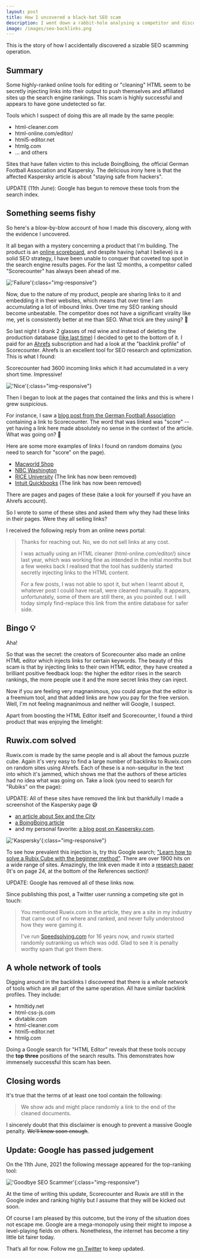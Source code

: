 ```yaml
---
layout: post
title: How I uncovered a black-hat SEO scam
description: I went down a rabbit-hole analysing a competitor and discovered a black-hat SEO operation involving tens of thousands of websites.
image: /images/seo-backlinks.png
---
```



This is the story of how I accidentally discovered a sizable SEO scamming operation.

## Summary
Some highly-ranked online tools for editing or "cleaning" HTML seem to be secretly injecting links into their output to push themselves and 
affiliated sites up the search engine rankings. This scam is highly successful and appears to have gone undetected so far.

Tools which I suspect of doing this are all made by the same people:

* html-cleaner.com
* html-online.com/editor/
* html5-editor.net
* htmlg.com
* ... and others

Sites that have fallen victim to this include BoingBoing, the official German Football Association and Kaspersky. The delicious irony here is that the affected Kaspersky article is about "staying safe from hackers".  

UPDATE (11th June): Google has begun to remove these tools from the search index.

## Something seems fishy

So here's a blow-by-blow account of how I made this discovery, along with the evidence I uncovered.

It all began with a mystery concerning a product that I'm building. The product is an [online scoreboard](https://keepthescore.com/), and despite having (what I believe) is a solid SEO strategy, I have been unable to conquer that coveted top spot in the search engine results pages. For the last 12 months, a competitor called "Scorecounter" has always been ahead of me.

!['Failure'](/images/seo-google-serp.png){:class="img-responsive"}

Now, due to the nature of my product, people are sharing links to it and embedding it in their websites, which means that over time I am accumulating a lot of inbound links. Over time my SEO ranking should become unbeatable. The competitor does not have a significant virality like me, yet is consistently better at me than SEO. What trick are they using? 🤔

So last night I drank 2 glasses of red wine and instead of deleting the production database ([like last time](https://keepthescore.com/blog/posts/deleting_the_production_database/)) I decided to get to the bottom of it. I paid for an [Ahrefs](https://ahrefs.com/) subscription and had a look at the "backlink profile" of Scorecounter. Ahrefs is an excellent tool for SEO research and optimization. This is what I found:

Scorecounter had 3600 incoming links which it had accumulated in a very short time. Impressive! 

!['Nice'](/images/seo-backlinks.png){:class="img-responsive"}

Then I began to look at the pages that contained the links and this is where I grew suspicious.

For instance, I saw a [blog post from the German Football Association](https://www.dfb.de/en/news/detail/loew-ter-stegen-will-be-in-goal-225988/?no_cache=1) containing a link to Scorecounter. The word that was linked was "score" -- yet having a link here made absolutely no sense in the context of the article. What was going on? 🤔

Here are some more examples of links I found on random domains (you need to search for "score" on the page). 

* [Macworld Shop](https://shop.macworld.com/sales/lenovo-mirage-ar-ar-7562b-headset-4-3-display-marvel-dimension-of-heroes-new)
* [NBC Washington](https://www.nbcwashington.com/news/sports/nbcsports/lars-eller-says-tom-wilsons-hits-in-scrum-with-rangers-werent-a-big-deal/2660863/)
* [RICE University](https://csweb.rice.edu/academics/graduate-programs/online-mds/faqs) (The link has now been removed)
* [Intuit Quickbooks](https://quickbooks.intuit.com/au/quickbooks-online-accountant/package-offer/terms/) (The link has now been removed)


There are pages and pages of these (take a look for yourself if you have an Ahrefs account). 

So I wrote to some of these sites and asked them why they had these links in their pages. Were they all selling links?

I received the following reply from an online news portal: 

>Thanks for reaching out. No, we do not sell links at any cost. 
>
>I was actually using an HTML cleaner (html-online.com/editor/) since last year, which was working fine as intended in the initial months but a few weeks back I realised that the tool has suddenly started secretly injecting links to the HTML content.
> 
>For a few posts, I was not able to spot it, but when I learnt about it, whatever post I could have recall, were cleaned manually. It appears, unfortunately, some of them are still there, as you pointed out. I will today simply find-replace this link from the entire database for safer side.

## Bingo 💡

Aha! 

So that was the secret: the creators of Scorecounter also made an online HTML editor which injects links for certain keywords. The beauty of this scam is that by injecting links to their own HTML editor, they have created a brilliant positive feedback loop: the higher the editor rises in the search rankings, the more people use it and the more secret links they can inject.

Now if you are feeling very magnanimous, you could argue that the editor is a freemium tool, and that added links are how you pay for the free version. Well, I'm not feeling magnanimous and neither will Google, I suspect.

Apart from boosting the HTML Editor itself and Scorecounter, I found a third product that was enjoying the limelight:

## Ruwix.com solved
Ruwix.com is made by the same people and is all about the famous puzzle cube. Again it's very easy to find a large number of backlinks to Ruwix.com on random sites using Ahrefs. Each of these is a non-sequitur in the text into which it's jammed, which shows me that the authors of these articles had no idea what was going on. Take a look (you need to search for "Rubiks" on the page):

UPDATE: All of these sites have removed the link but thankfully I made a screenshot of the Kaspersky page 😅

* [an article about Sex and the City](https://www.complex.com/pop-culture/2018/02/kim-cattrall-tells-sarah-jessica-parker-stop-exploiting-tragedy)
* [a BoingBoing article](https://boingboing.net/2017/06/27/a-review-of-cosmic-trigger-a.html)
* and my personal favorite: [a blog post on Kaspersky.com](https://www.kaspersky.com/resource-center/threats/coronavirus-how-to-stay-safe-hackers-scammers).

!['Kaspersky'](/images/seo-kaspersky.png){:class="img-responsive"}

To see how prevalent this injection is, try this Google search; ["Learn how to solve a Rubix Cube with the beginner method"](https://www.google.com/search?q=%22Learn+how+to+solve+a+Rubix+Cube+with+the+beginner+method%22). There are over 1900 hits on a wide range of sites. Amazingly, the link even made it into a [research paper](https://www.researchsquare.com/article/rs-8615/v1) (It's on page 24, at the bottom of the References section)!

UPDATE: Google has removed all of these links now.

Since publishing this post, a Twitter user running a competing site got in touch:

> You mentioned Ruwix.com in the article, they are a site in my industry that came out of no where and ranked, and never fully understood how they were gaming it. 
> 
> I've run [Speedsolving.com](https://speedsolving.com) for 16 years now, and ruwix started randomly outranking us which was odd.  Glad to see it is penalty worthy spam that got them there.

## A whole network of tools
Digging around in the backlinks I discovered that there is a whole network of tools which are all part of the same operation. All have similar backlink profiles. They include:

* htmltidy.net
* html-css-js.com
* divtable.com
* html-cleaner.com
* html5-editor.net
* htmlg.com

Doing a Google search for "HTML Editor" reveals that these tools occupy the **top three** positions of the search results. This demonstrates how immensely successful this scam has been.

## Closing words

It's true that the terms of at least one tool contain the following:

> We show ads and might place randomly a link to the end of the cleaned documents.

I sincerely doubt that this disclaimer is enough to prevent a massive Google penalty.  ~~We'll know soon enough~~. 

## Update: Google has passed judgement

On the 11th June, 2021 the following message appeared for the top-ranking tool:

!['Goodbye SEO Scammer'](/images/seo-goodbye-scammer.png){:class="img-responsive"}

At the time of writing this update, Scorecounter and Ruwix are still in the Google index and ranking highly but I assume that they will be kicked out soon.

Of course I am pleased by this outcome, but the irony of the situation does not escape me. Google are a mega-monopoly using their might to impose a level-playing fields on others. Nonetheless, the internet has become a tiny little bit fairer today.

That’s all for now. Follow me [on Twitter](https://twitter.com/wrede) to keep updated.